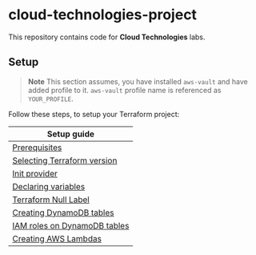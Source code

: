 # cloud-technologies-project

This repository contains code for **Cloud Technologies** labs.

## Setup

> **Note**
> This section assumes, you have installed `aws-vault` and have added profile to it. `aws-vault` profile name is referenced as `YOUR_PROFILE`.

Follow these steps, to setup your Terraform project:

|Setup guide|
|-----------|
|[Prerequisites](./docs/prerequisites.md)|
|[Selecting Terraform version](./docs/tfswitch.md)|
|[Init provider](./docs/provider.md)|
|[Declaring variables](./docs/vars.md)|
|[Terraform Null Label](./docs/terraform-null-label.md)|
|[Creating DynamoDB tables](./docs/dynamodb.md)|
|[IAM roles on DynamoDB tables](./docs/iam-dynamodb-tables.md)|
|[Creating AWS Lambdas](./docs/lambda.md)|

